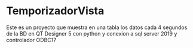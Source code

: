# TemporizadorVista
Este es un proyecto que muestra en una tabla los datos cada 4 segundos de la BD en QT Designer 5 con python y conexion a sql server 2019 y controlador ODBC17
